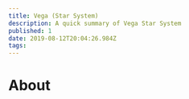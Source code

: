 ```yaml
---
title: Vega (Star System)
description: A quick summary of Vega Star System
published: 1
date: 2019-08-12T20:04:26.984Z
tags: 
---
```


# About